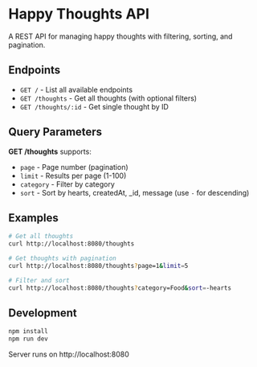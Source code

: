 # Happy Thoughts API

A REST API for managing happy thoughts with filtering, sorting, and pagination.

## Endpoints

- `GET /` - List all available endpoints
- `GET /thoughts` - Get all thoughts (with optional filters)
- `GET /thoughts/:id` - Get single thought by ID

## Query Parameters

**GET /thoughts** supports:

- `page` - Page number (pagination)
- `limit` - Results per page (1-100)
- `category` - Filter by category
- `sort` - Sort by hearts, createdAt, \_id, message (use `-` for descending)

## Examples

```bash
# Get all thoughts
curl http://localhost:8080/thoughts

# Get thoughts with pagination
curl http://localhost:8080/thoughts?page=1&limit=5

# Filter and sort
curl http://localhost:8080/thoughts?category=Food&sort=-hearts
```

## Development

```bash
npm install
npm run dev
```

Server runs on http://localhost:8080
